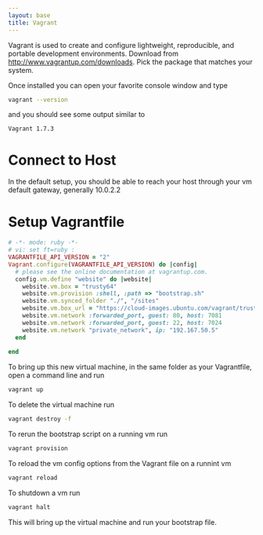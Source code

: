 ```yaml
---
layout: base
title: Vagrant
---
```


Vagrant is used to create and configure lightweight, reproducible, and portable development environments.  Download from http://www.vagrantup.com/downloads.  Pick the package that matches your system.

Once installed you can open your favorite console window and type
```bash
vagrant --version
```
and you should see some output similar to 
```
Vagrant 1.7.3
```

# Connect to Host
In the default setup, you should be able to reach your host through your vm default gateway, generally 10.0.2.2

# Setup Vagrantfile

```ruby
# -*- mode: ruby -*-
# vi: set ft=ruby :
VAGRANTFILE_API_VERSION = "2"
Vagrant.configure(VAGRANTFILE_API_VERSION) do |config|
  # please see the online documentation at vagrantup.com.
  config.vm.define "website" do |website|
    website.vm.box = "trusty64"
    website.vm.provision :shell, :path => "bootstrap.sh"
    website.vm.synced_folder "./", "/sites"
    website.vm.box_url = "https://cloud-images.ubuntu.com/vagrant/trusty/current/trusty-server-cloudimg-amd64-vagrant-disk1.box"
    website.vm.network :forwarded_port, guest: 80, host: 7081
    website.vm.network :forwarded_port, guest: 22, host: 7024
    website.vm.network "private_network", ip: "192.167.50.5"
  end
  
end

```

To bring up this new virtual machine, in the same folder as your Vagrantfile, open a command line and run
```bash
vagrant up
```

To delete the virtual machine run
```bash
vagrant destroy -f
```

To rerun the bootstrap script on a running vm run
```bash
vagrant provision
```

To reload the vm config options from the Vagrant file on a runnint vm
```bash
vagrant reload
```

To shutdown a vm run
```bash
vagrant halt
```


This will bring up the virtual machine and run your bootstrap file.